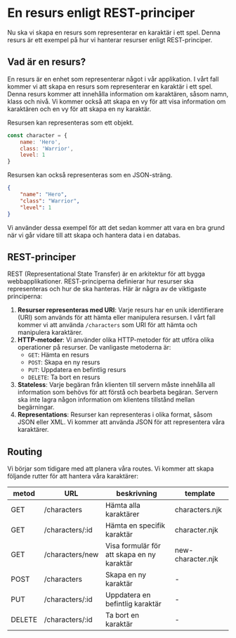 # En resurs enligt REST-principer

Nu ska vi skapa en resurs som representerar en karaktär i ett spel. Denna resurs är ett exempel på hur vi hanterar resurser enligt REST-principer. 

## Vad är en resurs?

En resurs är en enhet som representerar något i vår applikation. I vårt fall kommer vi att skapa en resurs som representerar en karaktär i ett spel. Denna resurs kommer att innehålla information om karaktären, såsom namn, klass och nivå. Vi kommer också att skapa en vy för att visa information om karaktären och en vy för att skapa en ny karaktär.

Resursen kan representeras som ett objekt.
```javascript
const character = {
    name: 'Hero',
    class: 'Warrior',
    level: 1
}
```

Resursen kan också representeras som en JSON-sträng.
```json
{
    "name": "Hero",
    "class": "Warrior",
    "level": 1
}
```

Vi använder dessa exempel för att det sedan kommer att vara en bra grund när vi går vidare till att skapa och hantera data i en databas.

## REST-principer

REST (Representational State Transfer) är en arkitektur för att bygga webbapplikationer. REST-principerna definierar hur resurser ska representeras och hur de ska hanteras. Här är några av de viktigaste principerna:
1. **Resurser representeras med URI**: Varje resurs har en unik identifierare (URI) som används för att hämta eller manipulera resursen. I vårt fall kommer vi att använda `/characters` som URI för att hämta och manipulera karaktärer.
2. **HTTP-metoder**: Vi använder olika HTTP-metoder för att utföra olika operationer på resurser. De vanligaste metoderna är:
   - `GET`: Hämta en resurs
   - `POST`: Skapa en ny resurs
   - `PUT`: Uppdatera en befintlig resurs
   - `DELETE`: Ta bort en resurs
3. **Stateless**: Varje begäran från klienten till servern måste innehålla all information som behövs för att förstå och bearbeta begäran. Servern ska inte lagra någon information om klientens tillstånd mellan begärningar.
4. **Representations**: Resurser kan representeras i olika format, såsom JSON eller XML. Vi kommer att använda JSON för att representera våra karaktärer.

## Routing

Vi börjar som tidigare med att planera våra routes. Vi kommer att skapa följande rutter för att hantera våra karaktärer:

| metod | URL | beskrivning | template |
|-------|-----|-------------|----------|
| GET | /characters | Hämta alla karaktärer | characters.njk |
| GET | /characters/:id | Hämta en specifik karaktär | character.njk |
| GET | /characters/new | Visa formulär för att skapa en ny karaktär | new-character.njk |
| POST | /characters | Skapa en ny karaktär | - |
| PUT | /characters/:id | Uppdatera en befintlig karaktär | - |
| DELETE | /characters/:id | Ta bort en karaktär | - |


